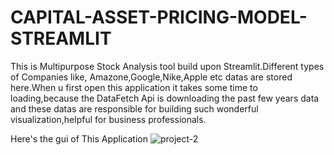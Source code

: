 # CAPITAL-ASSET-PRICING-MODEL-STREAMLIT

This is Multipurpose Stock Analysis tool build upon Streamlit.Different types of Companies like,
Amazone,Google,Nike,Apple etc datas are stored here.When u first open this application it takes some time to loading,because the DataFetch Api is downloading the past few years data and these datas are responsible for
building such wonderful visualization,helpful for business professionals.

Here's the gui of This Application
![project-2](https://github.com/ArupSankarRoy/CAPITAL-ASSET-PRICING-MODEL-STREAMLIT/assets/115450599/38cc5bdb-a27d-4ec5-b905-b62fe0506295)
